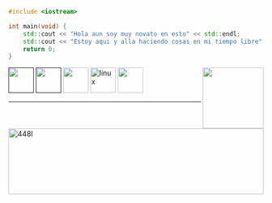 ```cpp
#include <iostream>

int main(void) {
    std::cout << "Hola aun soy muy novato en esto" << std::endl;
    std::cout << "Estoy aqui y alla haciendo cosas en mi tiempo libre" << std::endl;
    return 0;
}
```
<!-- Riolu -->
<a href= "https://raw.githubusercontent.com/448L/448L/main/Kapi%20bruh.avif">
  <img src = "ac148350-6bb2-4595-9ff6-f5b127a539d9.gif" width = "120" height = "auto" align = "right"/>
</a>

<!--Grupo de Lenguajes y herramientas-->
<div align = "left">
  
  <a href = ""><img src = "html5.avif" width = "50" height = "auto"></a>
  <a href = ""><img src = "css3.avif" width = "50" height = "auto"></a>
  <a href = "C be like.mp4"><img src = "c++.avif" width = "50" height = "auto"></a>
  <a href = "https://spins.fedoraproject.org/kde/"><img src="linux-original.svg" alt="linux" width="50" height="auto"/></a>
  <a href = "https://github.com/Microsoft/vscode"><img src = "icons8-visual-studio-code-2019-96.png" width = "50" height = "auto"></a>
</div>
<hr>

<p><img src="https://github-readme-stats.vercel.app/api/top-langs?username=448l&show_icons=true&theme=react&hide_border=true&locale=es&layout=compact" alt="448l" width="100%" height = "130"/></p>

<!-- No se vale ver los enlaces en el repositorio, arruinaras la sorpresa -->
